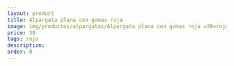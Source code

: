 ```yaml
---
layout: product
title: Alpargata plana con gomas roja 
image: img/productos/alpargatas/Alpargata plana con gomas roja =30=rojo.webp
price: 30
tags: rojo
description: 
order: 0
---
```


